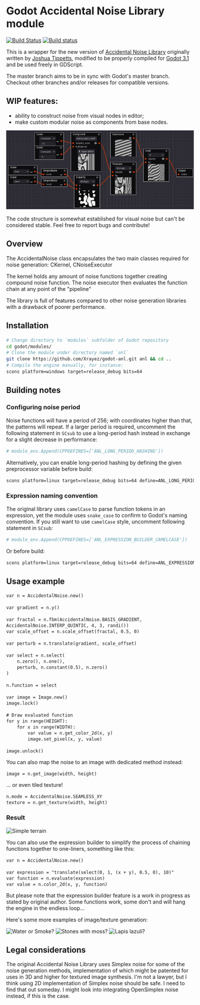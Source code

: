 # Godot Accidental Noise Library module

[![Build Status](https://travis-ci.com/Xrayez/godot-anl.svg?branch=master)](https://travis-ci.com/Xrayez/godot-anl)
[![Build status](https://ci.appveyor.com/api/projects/status/n6b4hvlk7pxu6dk0/branch/master?svg=true)](https://ci.appveyor.com/project/Xrayez/godot-anl/branch/master)

This is a wrapper for the new version of
[Accidental Noise Library](https://github.com/JTippetts/accidental-noise-library)
originally written by
[Joshua Tippetts](https://sourceforge.net/u/tippettsj/profile/), modified
to be properly compiled for [Godot 3.1](https://github.com/godotengine/godot)
and be used freely in GDScript.

The master branch aims to be in sync with Godot's master branch. Checkout other
branches and/or releases for compatible versions.

## WIP features:

* ability to construct noise from visual nodes in editor;
* make custom modular noise as components from base nodes.

![Visual Accidental Noise Workbench](examples/images/visual_noise.png)

The code structure is somewhat established for visual noise but can't be considered stable. Feel free to report bugs and contribute!

## Overview

The AccidentalNoise class encapsulates the two main classes required for noise
generation: CKernel, CNoiseExecutor

The kernel holds any amount of noise functions together creating compound noise
function. The noise executor then evaluates the function chain at any point of
the "pipeline"

The library is full of features compared to other noise generation libraries with
a drawback of poorer performance.

## Installation

```bash
# Change directory to `modules` subfolder of Godot repository
cd godot/modules/
# Clone the module under directory named `anl`
git clone https://github.com/Xrayez/godot-anl.git anl && cd ..
# Compile the engine manually, for instance:
scons platform=windows target=release_debug bits=64
```

## Building notes

### Configuring noise period

Noise functions will have a period of 256; with coordinates higher than that,
the patterns will repeat. If a larger period is required, uncomment the
following statement in `SCsub` to use a long-period hash instead in exchange for a slight
decrease in performance:

```python
# module_env.Append(CPPDEFINES=['ANL_LONG_PERIOD_HASHING'])
```

Alternatively, you can enable long-period hashing by defining the given preprocessor
variable before build:

```bash
scons platform=linux target=release_debug bits=64 define=ANL_LONG_PERIOD_HASHING
```

### Expression naming convention

The original library uses `camelCase` to parse function tokens in an expression,
yet the module uses `snake_case` to confirm to Godot's naming convention. If you
still want to use `camelCase` style, uncomment following statement in `SCsub`:

```python
# module_env.Append(CPPDEFINES=['ANL_EXPRESSION_BUILDER_CAMELCASE'])
```

Or before build:

```bash
scons platform=linux target=release_debug bits=64 define=ANL_EXPRESSION_BUILDER_CAMELCASE
```

## Usage example

```gdscript
var n = AccidentalNoise.new()

var gradient = n.y()

var fractal = n.fbm(AccidentalNoise.BASIS_GRADIENT, AccidentalNoise.INTERP_QUINTIC, 4, 3, randi())
var scale_offset = n.scale_offset(fractal, 0.5, 0)

var perturb = n.translate(gradient, scale_offset)

var select = n.select(
	n.zero(), n.one(),
	perturb, n.constant(0.5), n.zero()
)

n.function = select

var image = Image.new()
image.lock()

# Draw evaluated function
for y in range(HEIGHT):
	for x in range(WIDTH):
		var value = n.get_color_2d(x, y)
		image.set_pixel(x, y, value)

image.unlock()
```
You can also map the noise to an image with dedicated method instead:
```gdscript
image = n.get_image(width, height)
```
... or even tiled texture!
```gdscript
n.mode = AccidentalNoise.SEAMLESS_XY
texture = n.get_texture(width, height)
```

### Result
![Simple terrain](examples/images/terrain_binary.png)

You can also use the expression builder to simplify the process of chaining
functions together to one-liners, something like this:

```gdscript
var n = AccidentalNoise.new()

var expression = "translate(select(0, 1, (x + y), 0.5, 0), 10)"
var function = n.evaluate(expression)
var value = n.color_2d(x, y, function)
```

But please note that the expression builder feature is a work in progress as
stated by original author. Some functions work, some don't and will hang the
engine in the endless loop...

Here's some more examples of image/texture generation:

![Water or Smoke?](examples/images/water_smoke.png)
![Stones with moss?](examples/images/stone_moss.png)
![Lapis lazuli?](examples/images/stone_lapis.png)

## Legal considerations

The original Accidental Noise Library uses Simplex noise for some of the noise
generation methods, implementation of which might be patented for uses in 3D and
higher for textured image synthesis. I'm not a lawyer, but I think using 2D
implementation of Simplex noise should be safe. I need to find that out someday.
I might look into integrating OpenSimplex noise instead, if this is the case.
